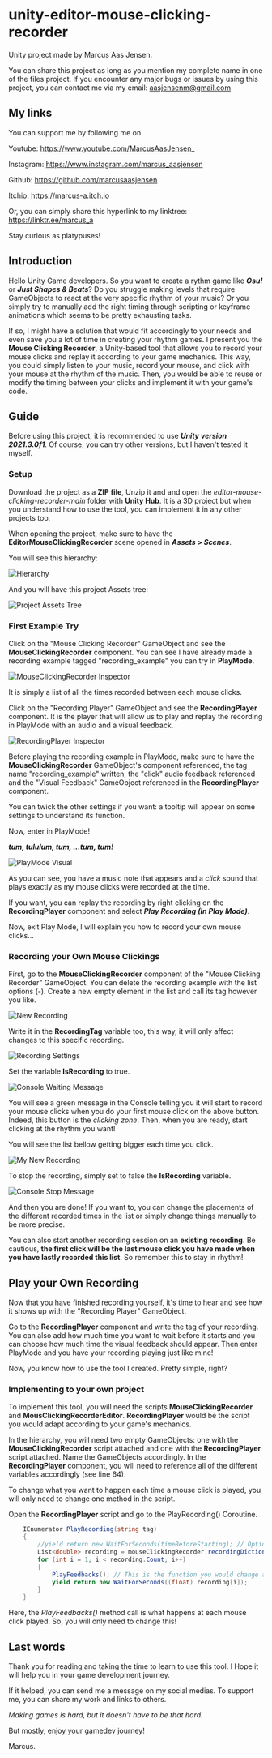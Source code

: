# unity-editor-mouse-clicking-recorder

Unity project made by Marcus Aas Jensen.

You can share this project as long as you mention my complete name in one of the files project.
If you encounter any major bugs or issues by using this project, you can contact me via my email: aasjensenm@gmail.com

## My links
You can support me by following me on

Youtube: https://www.youtube.com/MarcusAasJensen_

Instagram: https://www.instagram.com/marcus_aasjensen

Github: https://github.com/marcusaasjensen

Itchio: https://marcus-a.itch.io

Or, you can simply share this hyperlink to my linktree:
https://linktr.ee/marcus_a

Stay curious as platypuses!

## Introduction
Hello Unity Game developers. 
So you want to create a rythm game like **_Osu!_** or **_Just Shapes & Beats_**? Do you struggle making levels that require GameObjects to react at the very specific rhythm of your music?
Or you simply try to manually add the right timing through scripting or keyframe animations which seems to be pretty exhausting tasks.

If so, I might have a solution that would fit accordingly to your needs and even save you a lot of time in creating your rhythm games.
I present you the **Mouse Clicking Recorder**, a Unity-based tool that allows you to record your mouse clicks and replay it according to your game mechanics.
This way, you could simply listen to your music, record your mouse, and click with your mouse at the rhythm of the music.
Then, you would be able to reuse or modify the timing between your clicks and implement it with your game's code.

## Guide
Before using this project, it is recommended to use **_Unity version 2021.3.0f1_**. Of course, you can try other versions, but I haven't tested it myself.

### Setup
Download the project as a **ZIP file**, Unzip it and and open the *editor-mouse-clicking-recorder-main* folder with **Unity Hub**. It is a 3D project but when you understand how to use the tool, you can implement it in any other projects too.

When opening the project, make sure to have the **EditorMouseClickingRecorder** scene opened in **_Assets > Scenes_**.

You will see this hierarchy:

![](https://github.com/marcusaasjensen/editor-mouse-clicking-recorder/raw/main/Images/hierarchy.png "Hierarchy")

And you will have this project Assets tree:

![](https://github.com/marcusaasjensen/editor-mouse-clicking-recorder/raw/main/Images/project.png "Project Assets Tree")


### First Example Try
Click on the "Mouse Clicking Recorder" GameObject and see the **MouseClickingRecorder** component.
You can see I have already made a recording example tagged "recording_example" you can try in **PlayMode**.

![](https://github.com/marcusaasjensen/editor-mouse-clicking-recorder/raw/main/Images/mouseclickingrecorder_inspector.png "MouseClickingRecorder Inspector")

It is simply a list of all the times recorded between each mouse clicks.

Click on the "Recording Player" GameObject and see the **RecordingPlayer** component.
It is the player that will allow us to play and replay the recording in PlayMode with an audio and a visual feedback.

![](https://github.com/marcusaasjensen/editor-mouse-clicking-recorder/raw/main/Images/recordingplayer_inspector.png "RecordingPlayer Inspector")

Before playing the recording example in PlayMode, make sure to have 
the **MouseClickingRecorder** GameObject's component referenced, 
the tag name "recording_example" written, 
the "click" audio feedback referenced
and the "Visual Feedback" GameObject referenced in the **RecordingPlayer** component. 

You can twick the other settings if you want: a tooltip will appear on some settings to understand its function.

Now, enter in PlayMode!

**_tum, tululum, tum, ...tum, tum!_**

![](https://github.com/marcusaasjensen/editor-mouse-clicking-recorder/raw/main/Images/music.png "PlayMode Visual")

As you can see, you have a music note that appears and a *click* sound that plays exactly as my mouse clicks were recorded at the time.

If you want, you can replay the recording by right clicking on the **RecordingPlayer** component and select **_Play Recording (In Play Mode)_**.

Now, exit Play Mode, I will explain you how to record your own mouse clicks...

### Recording your Own Mouse Clickings
First, go to the **MouseClickingRecorder** component of the "Mouse Clicking Recorder" GameObject. You can delete the recording example with the list options (-).
Create a new empty element in the list and call its tag however you like.

![](https://github.com/marcusaasjensen/editor-mouse-clicking-recorder/raw/main/Images/new_recording.png "New Recording")

Write it in the **RecordingTag** variable too, this way, it will only affect changes to this specific recording.

![](https://github.com/marcusaasjensen/editor-mouse-clicking-recorder/raw/main/Images/start.png "Recording Settings")

Set the variable **IsRecording** to true.

![](https://github.com/marcusaasjensen/editor-mouse-clicking-recorder/raw/main/Images/waiting.png "Console Waiting Message")

You will see a green message in the Console telling you it will start to record your mouse clicks when you do your first mouse click on the above button.
Indeed, this button is the *clicking zone*. Then, when you are ready, start clicking at the rhythm you want!

You will see the list bellow getting bigger each time you click.

![](https://github.com/marcusaasjensen/editor-mouse-clicking-recorder/raw/main/Images/recorded.png "My New Recording")

To stop the recording, simply set to false the **IsRecording** variable.

![](https://github.com/marcusaasjensen/editor-mouse-clicking-recorder/raw/main/Images/recording.png "Console Stop Message")

And then you are done!
If you want to, you can change the placements of the different recorded times in the list or simply change things manually to be more precise. 

You can also start another recording session on an **existing recording**. 
Be cautious, **the first click will be the last mouse click you have made when you have lastly recorded this list**. 
So remember this to stay in rhythm!

## Play your Own Recording
Now that you have finished recording yourself, it's time to hear and see how it shows up with the "Recording Player" GameObject. 

Go to the **RecordingPlayer** component and write the tag of your recording. 
You can also add how much time you want to wait before it starts and you can choose how much time the visual feedback should appear.
Then enter PlayMode and you have your recording playing just like mine!

Now, you know how to use the tool I created. Pretty simple, right?

### Implementing to your own project
To implement this tool, you will need the scripts **MouseClickingRecorder** and **MousClickingRecorderEditor**. 
**RecordingPlayer** would be the script you would adapt according to your game's mechanics.

In the hierarchy, you will need two empty GameObjects: one with the **MouseClickingRecorder** script attached and one with the **RecordingPlayer** script attached.
Name the GameObjects accordingly.
In the **RecordingPlayer** component, you will need to reference all of the different variables accordingly (see line 64).

To change what you want to happen each time a mouse click is played, you will only need to change one method in the script.

Open the **RecordingPlayer** script and go to the PlayRecording() Coroutine.

```cs
    IEnumerator PlayRecording(string tag)
    {
        //yield return new WaitForSeconds(timeBeforeStarting); // Optional
        List<double> recording = mouseClickingRecorder.recordingDictionary[tag];
        for (int i = 1; i < recording.Count; i++)
        {
            PlayFeedbacks(); // This is the function you would change according to your needs.
            yield return new WaitForSeconds((float) recording[i]);
        }
    }
```
Here, the *PlayFeedbacks()* method call is what happens at each mouse click played. So, you will only need to change this!

## Last words

Thank you for reading and taking the time to learn to use this tool. I Hope it will help you in your game development journey. 

If it helped, you can send me a message on my social medias. To support me, you can share my work and links to others.

*Making games is hard, but it doesn't have to be that hard.*

But mostly, enjoy your gamedev journey!

Marcus.


